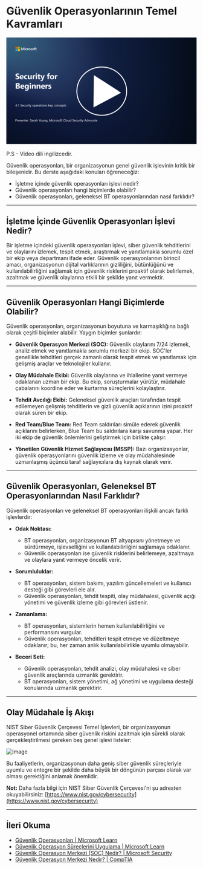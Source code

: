 # Güvenlik Operasyonlarının Temel Kavramları

[![Videoyu İzle](images/4-1_placeholder.png)](https://learn-video.azurefd.net/vod/player?id=6a1cf511-89e0-493a-8ef9-91c458200266)

P.S - Video dili ingilizcedir.

Güvenlik operasyonları, bir organizasyonun genel güvenlik işlevinin kritik bir bileşenidir. Bu derste aşağıdaki konuları öğreneceğiz:

- İşletme içinde güvenlik operasyonları işlevi nedir?  
- Güvenlik operasyonları hangi biçimlerde olabilir?  
- Güvenlik operasyonları, geleneksel BT operasyonlarından nasıl farklıdır?  

---

## İşletme İçinde Güvenlik Operasyonları İşlevi Nedir?

Bir işletme içindeki güvenlik operasyonları işlevi, siber güvenlik tehditlerini ve olaylarını izlemek, tespit etmek, araştırmak ve yanıtlamakla sorumlu özel bir ekip veya departmanı ifade eder. Güvenlik operasyonlarının birincil amacı, organizasyonun dijital varlıklarının gizliliğini, bütünlüğünü ve kullanılabilirliğini sağlamak için güvenlik risklerini proaktif olarak belirlemek, azaltmak ve güvenlik olaylarına etkili bir şekilde yanıt vermektir.

---

## Güvenlik Operasyonları Hangi Biçimlerde Olabilir?

Güvenlik operasyonları, organizasyonun boyutuna ve karmaşıklığına bağlı olarak çeşitli biçimler alabilir. Yaygın biçimler şunlardır:

- **Güvenlik Operasyon Merkezi (SOC):** Güvenlik olaylarını 7/24 izlemek, analiz etmek ve yanıtlamakla sorumlu merkezi bir ekip. SOC'ler genellikle tehditleri gerçek zamanlı olarak tespit etmek ve yanıtlamak için gelişmiş araçlar ve teknolojiler kullanır.

- **Olay Müdahale Ekibi:** Güvenlik olaylarına ve ihlallerine yanıt vermeye odaklanan uzman bir ekip. Bu ekip, soruşturmalar yürütür, müdahale çabalarını koordine eder ve kurtarma süreçlerini kolaylaştırır.

- **Tehdit Avcılığı Ekibi:** Geleneksel güvenlik araçları tarafından tespit edilemeyen gelişmiş tehditlerin ve gizli güvenlik açıklarının izini proaktif olarak süren bir ekip.

- **Red Team/Blue Team:** Red Team saldırıları simüle ederek güvenlik açıklarını belirlerken, Blue Team bu saldırılara karşı savunma yapar. Her iki ekip de güvenlik önlemlerini geliştirmek için birlikte çalışır.

- **Yönetilen Güvenlik Hizmet Sağlayıcısı (MSSP):** Bazı organizasyonlar, güvenlik operasyonlarını güvenlik izleme ve olay müdahalesinde uzmanlaşmış üçüncü taraf sağlayıcılara dış kaynak olarak verir.

---

## Güvenlik Operasyonları, Geleneksel BT Operasyonlarından Nasıl Farklıdır?

Güvenlik operasyonları ve geleneksel BT operasyonları ilişkili ancak farklı işlevlerdir:

- **Odak Noktası:**  
  - BT operasyonları, organizasyonun BT altyapısını yönetmeye ve sürdürmeye, işlevselliğini ve kullanılabilirliğini sağlamaya odaklanır.  
  - Güvenlik operasyonları ise güvenlik risklerini belirlemeye, azaltmaya ve olaylara yanıt vermeye öncelik verir.

- **Sorumluluklar:**  
  - BT operasyonları, sistem bakımı, yazılım güncellemeleri ve kullanıcı desteği gibi görevleri ele alır.  
  - Güvenlik operasyonları, tehdit tespiti, olay müdahalesi, güvenlik açığı yönetimi ve güvenlik izleme gibi görevleri üstlenir.

- **Zamanlama:**  
  - BT operasyonları, sistemlerin hemen kullanılabilirliğini ve performansını vurgular.  
  - Güvenlik operasyonları, tehditleri tespit etmeye ve düzeltmeye odaklanır; bu, her zaman anlık kullanılabilirlikle uyumlu olmayabilir.

- **Beceri Seti:**  
  - Güvenlik operasyonları, tehdit analizi, olay müdahalesi ve siber güvenlik araçlarında uzmanlık gerektirir.  
  - BT operasyonları, sistem yönetimi, ağ yönetimi ve uygulama desteği konularında uzmanlık gerektirir.

---

## Olay Müdahale İş Akışı

NIST Siber Güvenlik Çerçevesi Temel İşlevleri, bir organizasyonun operasyonel ortamında siber güvenlik riskini azaltmak için sürekli olarak gerçekleştirilmesi gereken beş genel işlevi listeler:

![image](https://github.com/microsoft/Security-101/assets/139931591/f6d19dce-f96e-47bd-9e0a-8019675a602d)

Bu faaliyetlerin, organizasyonun daha geniş siber güvenlik süreçleriyle uyumlu ve entegre bir şekilde daha büyük bir döngünün parçası olarak var olması gerektiğini anlamak önemlidir.

**Not:** Daha fazla bilgi için NIST Siber Güvenlik Çerçevesi'ni şu adresten okuyabilirsiniz: [https://www.nist.gov/cybersecurity](https://www.nist.gov/cybersecurity)

---

## İleri Okuma

- [Güvenlik Operasyonları | Microsoft Learn](https://learn.microsoft.com/security/operations/overview?WT.mc_id=academic-96948-sayoung)  
- [Güvenlik Operasyon Süreçlerini Uygulama | Microsoft Learn](https://learn.microsoft.com/security/operations/?WT.mc_id=academic-96948-sayoung)  
- [Güvenlik Operasyon Merkezi (SOC) Nedir? | Microsoft Security](https://www.microsoft.com/security/business/security-101/what-is-a-security-operations-center-soc?WT.mc_id=academic-96948-sayoung)  
- [Güvenlik Operasyon Merkezi Nedir? | CompTIA](https://www.comptia.org/content/articles/what-is-a-security-operations-center)
